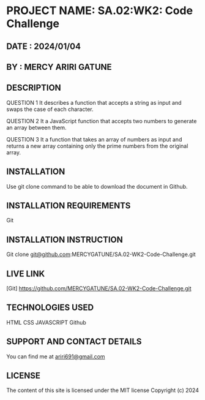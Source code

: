 # PROJECT NAME: SA.02:WK2: Code Challenge

## DATE : 2024/01/04

## BY : MERCY ARIRI GATUNE

## DESCRIPTION

QUESTION 1
It describes a function that accepts a string as input and swaps the case of each character.

QUESTION 2
It a JavaScript function that accepts two numbers to generate an array between them.

QUESTION 3
It a function that takes an array of numbers as input and returns a new array containing only the prime numbers from the original array. 

## INSTALLATION
Use git clone command to be able to download the document in Github.

## INSTALLATION REQUIREMENTS
Git

## INSTALLATION INSTRUCTION
Git clone git@github.com:MERCYGATUNE/SA.02-WK2-Code-Challenge.git

## LIVE LINK
[Git] https://github.com/MERCYGATUNE/SA.02-WK2-Code-Challenge.git

## TECHNOLOGIES USED
HTML
CSS
JAVASCRIPT
Github

## SUPPORT AND CONTACT DETAILS
You can find me at ariri691@gmail.com

## LICENSE 
The content of this site is licensed under the MIT license Copyright (c) 2024